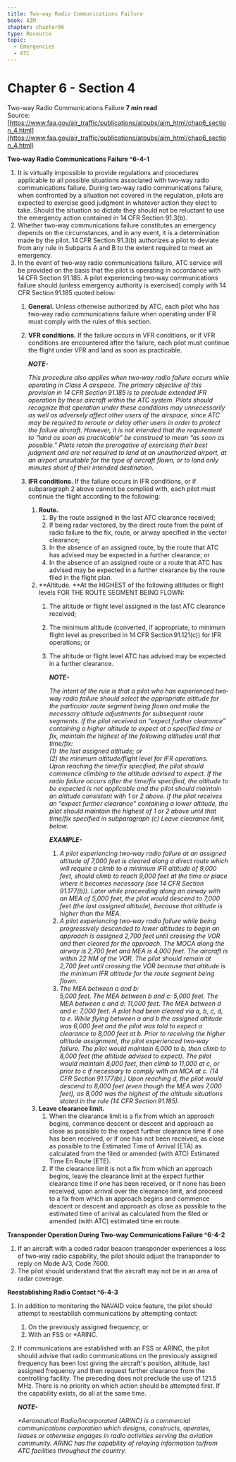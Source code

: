 ```yaml
---
title: Two-way Radio Communications Failure
book: AIM
chapter: chapter06
type: Resource
topic:
  - Emergencies
  - ATC
---
```

# Chapter 6 - Section 4
Two-way Radio Communications Failure
**7 min read**  
Source: [https://www.faa.gov/air_traffic/publications/atpubs/aim_html/chap6_section_4.html](https://www.faa.gov/air_traffic/publications/atpubs/aim_html/chap6_section_4.html)

<div>

**Two‐way Radio Communications Failure ^6-4-1**

1.  It is virtually impossible to provide regulations and procedures applicable to all possible situations associated with two‐way radio communications failure. During two‐way radio communications failure, when confronted by a situation not covered in the regulation, pilots are expected to exercise good judgment in whatever action they elect to take. Should the situation so dictate they should not be reluctant to use the emergency action contained in 14 CFR Section 91.3(b).
2.  Whether two‐way communications failure constitutes an emergency depends on the circumstances, and in any event, it is a determination made by the pilot. 14 CFR Section 91.3(b) authorizes a pilot to deviate from any rule in Subparts A and B to the extent required to meet an emergency.
3.  In the event of two‐way radio communications failure, ATC service will be provided on the basis that the pilot is operating in accordance with 14 CFR Section 91.185. A pilot experiencing two‐way communications failure should (unless emergency authority is exercised) comply with 14 CFR Section 91.185 quoted below:
    1.  **General.** Unless otherwise authorized by ATC, each pilot who has two‐way radio communications failure when operating under IFR must comply with the rules of this section.
    2.  **VFR conditions.** If the failure occurs in VFR conditions, or if VFR conditions are encountered after the failure, each pilot must continue the flight under VFR and land as soon as practicable.
        <div>

        <em>**NOTE-**</em>

        <em>This procedure also applies when two‐way radio failure occurs while operating in Class A airspace. The primary objective of this provision in 14 CFR Section 91.185 is to preclude extended IFR operation by these aircraft within the ATC system. Pilots should recognize that operation under these conditions may unnecessarily as well as adversely affect other users of the airspace, since ATC may be required to reroute or delay other users in order to protect the failure aircraft. However, it is not intended that the requirement to “land as soon as practicable” be construed to mean “as soon as possible.” Pilots retain the prerogative of exercising their best judgment and are not required to land at an unauthorized airport, at an airport unsuitable for the type of aircraft flown, or to land only minutes short of their intended destination.</em>

        </div>
    3.  **IFR conditions.** If the failure occurs in IFR conditions, or if subparagraph 2 above cannot be complied with, each pilot must continue the flight according to the following:
        1.  **Route.**
            1.  By the route assigned in the last ATC clearance received;
            2.  If being radar vectored, by the direct route from the point of radio failure to the fix, route, or airway specified in the vector clearance;
            3.  In the absence of an assigned route, by the route that ATC has advised may be expected in a further clearance; or
            4.  In the absence of an assigned route or a route that ATC has advised may be expected in a further clearance by the route filed in the flight plan.
        2.  **Altitude.<em> </em>**At the HIGHEST of the following altitudes or flight levels FOR THE ROUTE SEGMENT BEING FLOWN:
            1.  The altitude or flight level assigned in the last ATC clearance received;
            2.  The minimum altitude (converted, if appropriate, to minimum flight level as prescribed in 14 CFR Section 91.121(c)) for IFR operations; or
            3.  The altitude or flight level ATC has advised may be expected in a further clearance.
                <div>

                <em>**NOTE-**</em>

                <em>The intent of the rule is that a pilot who has experienced two‐way radio failure should select the appropriate altitude for the particular route segment being flown and make the necessary altitude adjustments for subsequent route segments. If the pilot received an “expect further clearance” containing a higher altitude to expect at a specified time or fix, maintain the highest of the following altitudes until that time/fix:  
                (1)  the last assigned altitude; or  
                (2) the minimum altitude/flight level for IFR operations.  
                Upon reaching the time/fix specified, the pilot should commence climbing to the altitude advised to expect. If the radio failure occurs after the time/fix specified, the altitude to be expected is not applicable and the pilot should maintain an altitude consistent with 1 or 2 above. If the pilot receives an “expect further clearance” containing a lower altitude, the pilot should maintain the highest of 1 or 2 above until that time/fix specified in subparagraph (c) Leave clearance limit, below.</em>

                </div>

                <div>

                <em>**EXAMPLE-**</em>

                1.  <em>A pilot experiencing two‐way radio failure at an assigned altitude of 7,000 feet is cleared along a direct route which will require a climb to a minimum IFR altitude of 9,000 feet, should climb to reach 9,000 feet at the time or place where it becomes necessary (see 14 CFR Section 91.177(b)). Later while proceeding along an airway with an MEA of 5,000 feet, the pilot would descend to 7,000 feet (the last assigned altitude), because that altitude is higher than the MEA.</em>
                2.  <em>A pilot experiencing two‐way radio failure while being progressively descended to lower altitudes to begin an approach is assigned 2,700 feet until crossing the VOR and then cleared for the approach. The MOCA along the airway is 2,700 feet and MEA is 4,000 feet. The aircraft is within 22 NM of the VOR. The pilot should remain at 2,700 feet until crossing the VOR because that altitude is the minimum IFR altitude for the route segment being flown.</em>
                3.  <em>The MEA between a and b:  
                    </em><em>5,000 feet. The MEA between b and c: 5,000 feet. The MEA between c and d: 11,000 feet. The MEA between d and e: 7,000 feet. A pilot had been cleared via a, b, c, d, to e. While flying between a and b the assigned altitude was 6,000 feet and the pilot was told to expect a clearance to 8,000 feet at b. Prior to receiving the higher altitude assignment, the pilot experienced two‐way failure. The pilot would maintain 6,000 to b, then climb to 8,000 feet (the altitude advised to expect). The pilot would maintain 8,000 feet, then climb to 11,000 at c, or prior to c if necessary to comply with an MCA at c. (14 CFR Section 91.177(b).) Upon reaching d, the pilot would descend to 8,000 feet (even though the MEA was 7,000 feet), as 8,000 was the highest of the altitude situations stated in the rule (14 CFR Section 91.185).</em>

                </div>
        3.  **Leave clearance limit.**
            1.  When the clearance limit is a fix from which an approach begins, commence descent or descent and approach as close as possible to the expect further clearance time if one has been received, or if one has not been received, as close as possible to the Estimated Time of Arrival (ETA) as calculated from the filed or amended (with ATC) Estimated Time En Route (ETE).
            2.  If the clearance limit is not a fix from which an approach begins, leave the clearance limit at the expect further clearance time if one has been received, or if none has been received, upon arrival over the clearance limit, and proceed to a fix from which an approach begins and commence descent or descent and approach as close as possible to the estimated time of arrival as calculated from the filed or amended (with ATC) estimated time en route.

**Transponder Operation During Two‐way Communications Failure ^6-4-2**

1.  If an aircraft with a coded radar beacon transponder experiences a loss of two‐way radio capability, the pilot should adjust the transponder to reply on Mode A/3, Code 7600.
2.  The pilot should understand that the aircraft may not be in an area of radar coverage.

**Reestablishing Radio Contact ^6-4-3**

1.  In addition to monitoring the NAVAID voice feature, the pilot should attempt to reestablish communications by attempting contact:
    1.  On the previously assigned frequency; or
    2.  With an FSS or \*ARINC.
2.  If communications are established with an FSS or ARINC, the pilot should advise that radio communications on the previously assigned frequency has been lost giving the aircraft's position, altitude, last assigned frequency and then request further clearance from the controlling facility. The preceding does not preclude the use of 121.5 MHz. There is no priority on which action should be attempted first. If the capability exists, do all at the same time.
    <div>

    <em>**NOTE-**</em>

    <em>\*Aeronautical Radio/Incorporated (ARINC) is a commercial communications corporation which designs, constructs, operates, leases or otherwise engages in radio activities serving the aviation community. ARINC has the capability of relaying information to/from ATC facilities throughout the country.</em>

    </div>

</div>